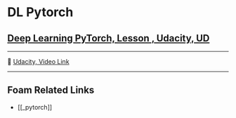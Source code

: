 # DL Pytorch

## [Deep Learning PyTorch, Lesson , Udacity, UD]()

---

🎥 [Udacity, Video Link](https://youtu.be/P1S1dN1gHmw)

---

## Foam Related Links

- [[_pytorch]]
